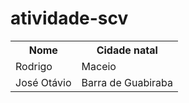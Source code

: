 # atividade-scv

<table>
 <tr>
  <th>Nome</th>
  <th>Cidade natal</th>
 </tr>
  <tr>
    <td>Rodrigo</td>
    <td>Maceio</td>
  </tr>
  <tr>
    <td>José Otávio</td>
    <td>Barra de Guabiraba</td>
  </tr>
</table>
